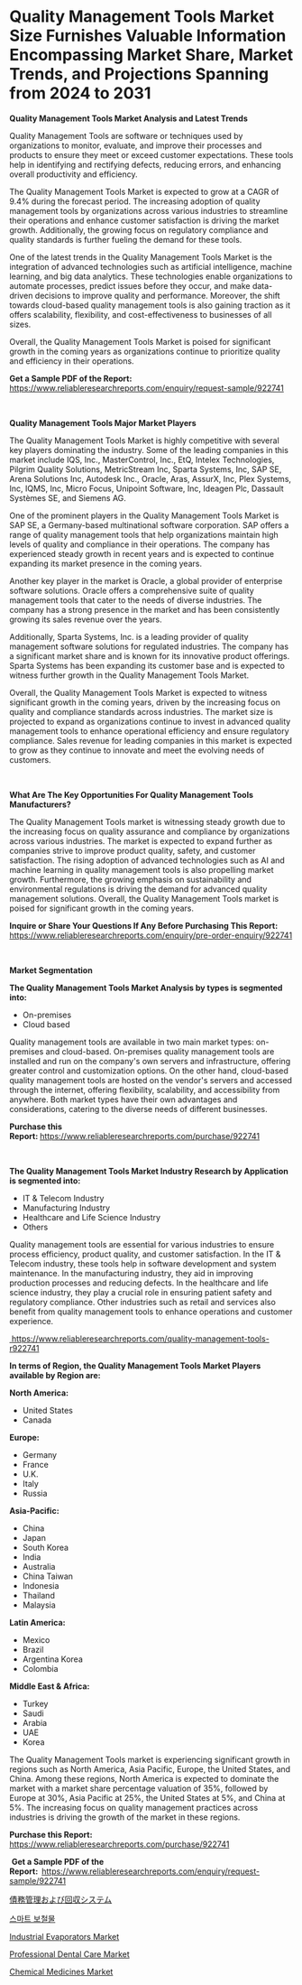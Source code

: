 <p><h1>Quality Management Tools Market Size Furnishes Valuable Information Encompassing Market Share, Market Trends, and Projections Spanning from 2024 to 2031</h1></p><p><strong>Quality Management Tools Market Analysis and Latest Trends</strong></p>
<p><p>Quality Management Tools are software or techniques used by organizations to monitor, evaluate, and improve their processes and products to ensure they meet or exceed customer expectations. These tools help in identifying and rectifying defects, reducing errors, and enhancing overall productivity and efficiency.</p><p>The Quality Management Tools Market is expected to grow at a CAGR of 9.4% during the forecast period. The increasing adoption of quality management tools by organizations across various industries to streamline their operations and enhance customer satisfaction is driving the market growth. Additionally, the growing focus on regulatory compliance and quality standards is further fueling the demand for these tools.</p><p>One of the latest trends in the Quality Management Tools Market is the integration of advanced technologies such as artificial intelligence, machine learning, and big data analytics. These technologies enable organizations to automate processes, predict issues before they occur, and make data-driven decisions to improve quality and performance. Moreover, the shift towards cloud-based quality management tools is also gaining traction as it offers scalability, flexibility, and cost-effectiveness to businesses of all sizes.</p><p>Overall, the Quality Management Tools Market is poised for significant growth in the coming years as organizations continue to prioritize quality and efficiency in their operations.</p></p>
<p><strong>Get a Sample PDF of the Report:&nbsp;</strong> <a href="https://www.reliableresearchreports.com/enquiry/request-sample/922741">https://www.reliableresearchreports.com/enquiry/request-sample/922741</a></p>
<p>&nbsp;</p>
<p><strong>Quality Management Tools Major Market Players</strong></p>
<p><p>The Quality Management Tools Market is highly competitive with several key players dominating the industry. Some of the leading companies in this market include IQS, Inc., MasterControl, Inc., EtQ, Intelex Technologies, Pilgrim Quality Solutions, MetricStream Inc, Sparta Systems, Inc, SAP SE, Arena Solutions Inc, Autodesk Inc., Oracle, Aras, AssurX, Inc, Plex Systems, Inc, IQMS, Inc, Micro Focus, Unipoint Software, Inc, Ideagen Plc, Dassault Systèmes SE, and Siemens AG.</p><p>One of the prominent players in the Quality Management Tools Market is SAP SE, a Germany-based multinational software corporation. SAP offers a range of quality management tools that help organizations maintain high levels of quality and compliance in their operations. The company has experienced steady growth in recent years and is expected to continue expanding its market presence in the coming years.</p><p>Another key player in the market is Oracle, a global provider of enterprise software solutions. Oracle offers a comprehensive suite of quality management tools that cater to the needs of diverse industries. The company has a strong presence in the market and has been consistently growing its sales revenue over the years.</p><p>Additionally, Sparta Systems, Inc. is a leading provider of quality management software solutions for regulated industries. The company has a significant market share and is known for its innovative product offerings. Sparta Systems has been expanding its customer base and is expected to witness further growth in the Quality Management Tools Market.</p><p>Overall, the Quality Management Tools Market is expected to witness significant growth in the coming years, driven by the increasing focus on quality and compliance standards across industries. The market size is projected to expand as organizations continue to invest in advanced quality management tools to enhance operational efficiency and ensure regulatory compliance. Sales revenue for leading companies in this market is expected to grow as they continue to innovate and meet the evolving needs of customers.</p></p>
<p>&nbsp;</p>
<p><strong>What Are The Key Opportunities For Quality Management Tools Manufacturers?</strong></p>
<p><p>The Quality Management Tools market is witnessing steady growth due to the increasing focus on quality assurance and compliance by organizations across various industries. The market is expected to expand further as companies strive to improve product quality, safety, and customer satisfaction. The rising adoption of advanced technologies such as AI and machine learning in quality management tools is also propelling market growth. Furthermore, the growing emphasis on sustainability and environmental regulations is driving the demand for advanced quality management solutions. Overall, the Quality Management Tools market is poised for significant growth in the coming years.</p></p>
<p><strong>Inquire or Share Your Questions If Any Before Purchasing This Report:</strong> <a href="https://www.reliableresearchreports.com/enquiry/pre-order-enquiry/922741">https://www.reliableresearchreports.com/enquiry/pre-order-enquiry/922741</a></p>
<p>&nbsp;</p>
<p><strong>Market Segmentation</strong></p>
<p><strong>The Quality Management Tools Market Analysis by types is segmented into:</strong></p>
<p><ul><li>On-premises</li><li>Cloud based</li></ul></p>
<p><p>Quality management tools are available in two main market types: on-premises and cloud-based. On-premises quality management tools are installed and run on the company's own servers and infrastructure, offering greater control and customization options. On the other hand, cloud-based quality management tools are hosted on the vendor's servers and accessed through the internet, offering flexibility, scalability, and accessibility from anywhere. Both market types have their own advantages and considerations, catering to the diverse needs of different businesses.</p></p>
<p><strong>Purchase this Report:&nbsp;</strong><a href="https://www.reliableresearchreports.com/purchase/922741">https://www.reliableresearchreports.com/purchase/922741</a></p>
<p>&nbsp;</p>
<p><strong>The Quality Management Tools Market Industry Research by Application is segmented into:</strong></p>
<p><ul><li>IT & Telecom Industry</li><li>Manufacturing Industry</li><li>Healthcare and Life Science Industry</li><li>Others</li></ul></p>
<p><p>Quality management tools are essential for various industries to ensure process efficiency, product quality, and customer satisfaction. In the IT & Telecom industry, these tools help in software development and system maintenance. In the manufacturing industry, they aid in improving production processes and reducing defects. In the healthcare and life science industry, they play a crucial role in ensuring patient safety and regulatory compliance. Other industries such as retail and services also benefit from quality management tools to enhance operations and customer experience.</p></p>
<p><a href="https://www.reliableresearchreports.com/quality-management-tools-r922741">&nbsp;https://www.reliableresearchreports.com/quality-management-tools-r922741</a></p>
<p><strong>In terms of Region, the Quality Management Tools Market Players available by Region are:</strong></p>
<p>
    <p> <strong> North America: </strong>
        <ul>
            <li>United States</li>
            <li>Canada</li>
        </ul>
        </p> 
    <p> <strong> Europe: </strong>
        <ul>
            <li>Germany</li>
            <li>France</li>
            <li>U.K.</li>
            <li>Italy</li>
            <li>Russia</li>
        </ul>
        </p> 
    <p> <strong> Asia-Pacific: </strong>
        <ul>
            <li>China</li>
            <li>Japan</li>
            <li>South Korea</li>
            <li>India</li>
            <li>Australia</li>
            <li>China Taiwan</li>
            <li>Indonesia</li>
            <li>Thailand</li>
            <li>Malaysia</li>
        </ul>
        </p> 
    <p> <strong> Latin America: </strong>
        <ul>
            <li>Mexico</li>
            <li>Brazil</li>
            <li>Argentina Korea</li>
            <li>Colombia</li>
        </ul>
        </p> 
    <p> <strong> Middle East & Africa: </strong>
        <ul>
            <li>Turkey</li>
            <li>Saudi</li>
            <li>Arabia</li>
            <li>UAE</li>
            <li>Korea</li>
        </ul>
    </p>
    </p>
<p><p>The Quality Management Tools market is experiencing significant growth in regions such as North America, Asia Pacific, Europe, the United States, and China. Among these regions, North America is expected to dominate the market with a market share percentage valuation of 35%, followed by Europe at 30%, Asia Pacific at 25%, the United States at 5%, and China at 5%. The increasing focus on quality management practices across industries is driving the growth of the market in these regions.</p></p>
<p><strong>Purchase this Report: </strong><a href="https://www.reliableresearchreports.com/purchase/922741">https://www.reliableresearchreports.com/purchase/922741</a></p>
<p>&nbsp;<strong>Get a Sample PDF of the Report:&nbsp;&nbsp;</strong><a href="https://www.reliableresearchreports.com/enquiry/request-sample/922741">https://www.reliableresearchreports.com/enquiry/request-sample/922741</a></p>
<p><strong></strong></p>
<p><p><a href="https://medium.com/@bobbieratke2023/%E5%82%B5%E5%8B%99%E7%AE%A1%E7%90%86%E3%81%8A%E3%82%88%E3%81%B3%E5%9B%9E%E5%8F%8E%E3%82%B7%E3%82%B9%E3%83%86%E3%83%A0%E5%B8%82%E5%A0%B4%E3%81%AE%E5%88%86%E6%9E%90-%E3%82%B0%E3%83%AD%E3%83%BC%E3%83%90%E3%83%AB%E7%94%A3%E6%A5%AD%E3%81%AE%E8%A6%8B%E9%80%9A%E3%81%97%E3%81%A8%E4%BA%88%E6%B8%AC-2024%E5%B9%B4%E3%81%8B%E3%82%892031%E5%B9%B4%E3%81%BE%E3%81%A7-fa4cfa441f55">債務管理および回収システム</a></p><p><a href="https://medium.com/@wilsoniehn789562023/%EC%8A%A4%EB%A7%88%ED%8A%B8-%EB%B3%B4%EC%A1%B0%EA%B8%B0-%EC%8B%9C%EC%9E%A5-%EA%B7%9C%EB%AA%A8-%EB%B0%8F-%EC%8B%9C%EC%9E%A5-%EB%8F%99%ED%96%A5-%EC%99%84%EC%A0%84%ED%95%9C-%EC%82%B0%EC%97%85-%EA%B0%9C%EC%9A%94-2024%EB%85%84%EB%B6%80%ED%84%B0-2031%EB%85%84-19d2570c9bd1">스마트 보철물</a></p><p><a href="https://www.linkedin.com/pulse/industrial-evaporators-market-analysis-its-cagr-segmentation-er4de">Industrial Evaporators Market</a></p><p><a href="https://www.linkedin.com/pulse/professional-dental-care-market-outlook-industry-overview-forecast-dyraf">Professional Dental Care Market</a></p><p><a href="https://medium.com/@raeloodard576457/chemical-medicines-market-the-key-to-successful-business-strategy-forecast-till-2031-e1cf1e2ee9db">Chemical Medicines Market</a></p></p>
